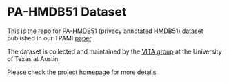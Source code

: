 # PA-HMDB51 Dataset
This is the repo for PA-HMDB51 (privacy annotated HMDB51) dataset published in our TPAMI [paper](http://arxiv.org/abs/1906.05675).

The dataset is collected and maintained by the [VITA group](https://vita-group.github.io/) at the University of Texas at Austin.

Please check the project [homepage](http://people.tamu.edu/~htwang/PA-HMDB51-website/index.html) for more details.

